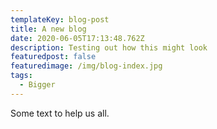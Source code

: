 ```yaml
---
templateKey: blog-post
title: A new blog
date: 2020-06-05T17:13:48.762Z
description: Testing out how this might look
featuredpost: false
featuredimage: /img/blog-index.jpg
tags:
  - Bigger
---
```

Some text to help us all.
